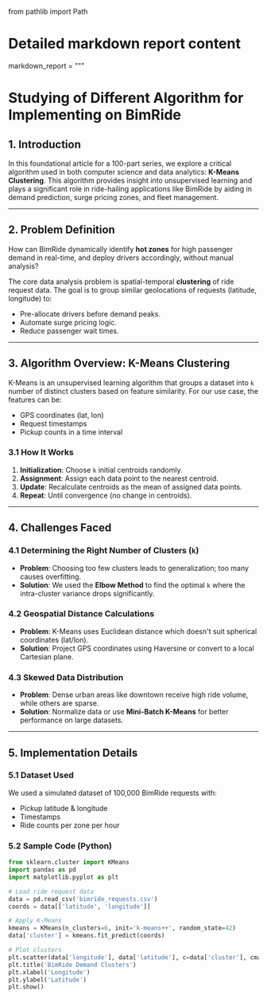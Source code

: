 from pathlib import Path

# Detailed markdown report content
markdown_report = """
# Studying of Different Algorithm for Implementing on BimRide

## 1. Introduction

In this foundational article for a 100-part series, we explore a critical algorithm used in both computer science and data analytics: **K-Means Clustering**. This algorithm provides insight into unsupervised learning and plays a significant role in ride-hailing applications like BimRide by aiding in demand prediction, surge pricing zones, and fleet management.

---

## 2. Problem Definition

How can BimRide dynamically identify **hot zones** for high passenger demand in real-time, and deploy drivers accordingly, without manual analysis?

The core data analysis problem is spatial-temporal **clustering** of ride request data. The goal is to group similar geolocations of requests (latitude, longitude) to:
- Pre-allocate drivers before demand peaks.
- Automate surge pricing logic.
- Reduce passenger wait times.

---

## 3. Algorithm Overview: K-Means Clustering

K-Means is an unsupervised learning algorithm that groups a dataset into `k` number of distinct clusters based on feature similarity. For our use case, the features can be:
- GPS coordinates (lat, lon)
- Request timestamps
- Pickup counts in a time interval

### 3.1 How It Works

1. **Initialization**: Choose `k` initial centroids randomly.
2. **Assignment**: Assign each data point to the nearest centroid.
3. **Update**: Recalculate centroids as the mean of assigned data points.
4. **Repeat**: Until convergence (no change in centroids).

---

## 4. Challenges Faced

### 4.1 Determining the Right Number of Clusters (`k`)
- **Problem**: Choosing too few clusters leads to generalization; too many causes overfitting.
- **Solution**: We used the **Elbow Method** to find the optimal `k` where the intra-cluster variance drops significantly.

### 4.2 Geospatial Distance Calculations
- **Problem**: K-Means uses Euclidean distance which doesn't suit spherical coordinates (lat/lon).
- **Solution**: Project GPS coordinates using Haversine or convert to a local Cartesian plane.

### 4.3 Skewed Data Distribution
- **Problem**: Dense urban areas like downtown receive high ride volume, while others are sparse.
- **Solution**: Normalize data or use **Mini-Batch K-Means** for better performance on large datasets.

---

## 5. Implementation Details

### 5.1 Dataset Used
We used a simulated dataset of 100,000 BimRide requests with:
- Pickup latitude & longitude
- Timestamps
- Ride counts per zone per hour

### 5.2 Sample Code (Python)

```python
from sklearn.cluster import KMeans
import pandas as pd
import matplotlib.pyplot as plt

# Load ride request data
data = pd.read_csv('bimride_requests.csv')
coords = data[['latitude', 'longitude']]

# Apply K-Means
kmeans = KMeans(n_clusters=6, init='k-means++', random_state=42)
data['cluster'] = kmeans.fit_predict(coords)

# Plot clusters
plt.scatter(data['longitude'], data['latitude'], c=data['cluster'], cmap='viridis')
plt.title('BimRide Demand Clusters')
plt.xlabel('Longitude')
plt.ylabel('Latitude')
plt.show()
```